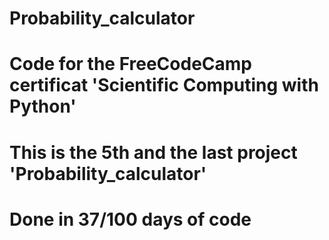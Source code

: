 # Probability_calculator

# Code for the FreeCodeCamp certificat 'Scientific Computing with Python'

# This is the 5th and the last project 'Probability_calculator'

# Done in 37/100 days of code
